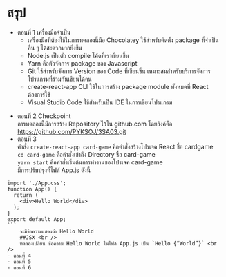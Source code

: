 # สรุป

- ตอนที่ 1 เครื่องมือจำเป็น<br />
  - เครื่องมือที่ต้องใช้ในการทดลองนี้มือ
    Chocolatey ใช้สำหรับติดตั้ง package ที่จำเป็นอื่น ๆ ได้สะดวกมากยิ่งขึ้น
  * Node.js เป็นตัว compile โค้ดที่เราเขียนขึ้น
  * Yarn คือตัวจัดการ package ของ Javascript
  * Git ใช้สำหรับจัดการ Version ของ Code ที่เขียนขึ้น เหมาะสมสำหรับบริการจัดการโปรแกรมที่ร่วมกันเขียนได้คน
  * create-react-app CLI ใช้ในการสร้าง package module ทั้งหมดที่ React ต้องการใช้
  * Visual Studio Code ใช้สำหรับเป็น IDE ในการเขียนโปรแกรม

* ตอนที่ 2 Checkpoint <br />
  การทดลองนี้มีการสร้าง Repository ไว้ใน github.com โดยลิงค์คือ https://github.com/PYKSOJ/3SA03.git <br />
* ตอนที่ 3 <br />
  คำสั่ง `create-react-app card-game` คือคำสั่งสร้างโปรเจค React ชื่อ cardgame<br />
  `cd card-game` คือคำสั่งเข้าถึง Directory ชื่อ card-game<br />
  `yarn start` คือคำสั่งเริ่มต้นการทำงานของโปรเจค card-game<br />
  มีการปรับปรุงที่ไฟล์ App.js ดังนี้

````import React from 'react';
import './App.css';
function App() {
  return (
    <div>Hello World</div>
  );
}
export default App;
```
    จะมีข้อความแสดงว่า Hello World
    ##JSX <br />
    ทดลองเปลี่ยน ข้อความ Hello World ในไฟล์ App.js เป็น `Hello {“World”}` <br />
- ตอนที่ 4
- ตอนที่ 5
- ตอนที่ 6

````

